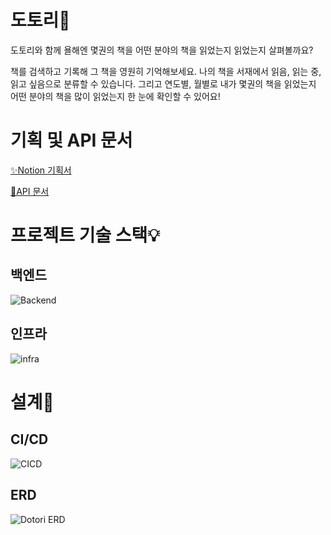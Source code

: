 # 도토리🍁
도토리와 함께 욜해엔 몇권의 책을 어떤 분야의 책을 읽었는지 읽었는지 살펴볼까요? 

책를 검색하고 기록해 그 책을 영원히 기억해보세요. 나의 책을 서재에서 읽음, 읽는 중, 읽고 싶음으로 분류할 수 있습니다. 그리고 연도별, 월별로 내가 몇권의 책을 읽었는지 어떤 분야의 책을 많이 읽었는지 한 눈에 확인할 수 있어요! 

# 기획 및 API 문서
[✨Notion 기획서](https://tundra-judo-15e.notion.site/d7911811ca984d1f8fa502d913191250)

[📜API 문서](https://api.dotori-book.site/docs)

# 프로젝트 기술 스택💡
## 백엔드
![Backend](https://github.com/heenahan/dotori/assets/83766322/f64fe72d-e2fe-4e4d-a5cd-8395c0dc11d8)

## 인프라
![infra](https://github.com/heenahan/dotori/assets/83766322/fb2f33a8-8e1a-4e69-b960-493891d182a1)

# 설계🏰
## CI/CD
![CICD](https://github.com/heenahan/dotori/assets/83766322/917fd168-5c03-47e6-a581-29fed3b3af73)

## ERD
![Dotori ERD](https://github.com/heenahan/dotori/assets/83766322/4399899b-aa6e-4f2e-b396-406a47246ac8)
